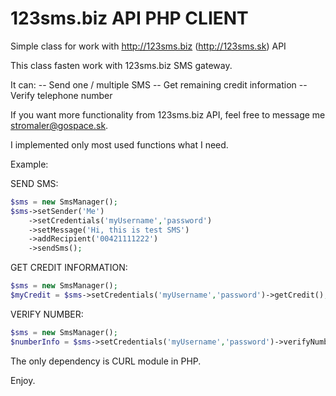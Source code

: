 # 123sms.biz API PHP CLIENT
Simple class for work with http://123sms.biz (http://123sms.sk) API

This class fasten work with 123sms.biz SMS gateway.

It can:
-- Send one / multiple SMS
-- Get remaining credit information
-- Verify telephone number

If you want more functionality from 123sms.biz API, feel free to message me <stromaler@gospace.sk>.

I implemented only most used functions what I need.

Example:



 SEND SMS:
```PHP
$sms = new SmsManager();
$sms->setSender('Me')
    ->setCredentials('myUsername','password')
    ->setMessage('Hi, this is test SMS')
    ->addRecipient('00421111222')
    ->sendSms();
```
    
 GET CREDIT INFORMATION:

```PHP
$sms = new SmsManager();
$myCredit = $sms->setCredentials('myUsername','password')->getCredit();
```

 VERIFY NUMBER:

```PHP
$sms = new SmsManager();
$numberInfo = $sms->setCredentials('myUsername','password')->verifyNumber('00421111222');
```
The only dependency is CURL module in PHP.

Enjoy.
